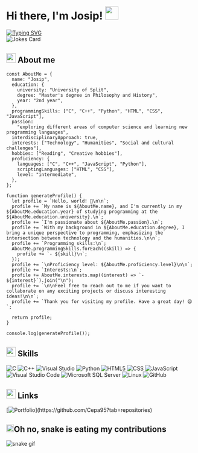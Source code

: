 # Hi there, I'm Josip! <img src="https://media.giphy.com/media/hvRJCLFzcasrR4ia7z/giphy.gif" width="35">

[![Typing SVG](https://readme-typing-svg.demolab.com?font=Hubot+Sans&pause=1000&color=8AC926&width=435&lines=Random+programming+joke;Refresh+for+another+one)](https://git.io/typing-svg)  
<img src="https://readme-jokes.vercel.app/api" alt="Jokes Card" />
## <img src="https://media3.giphy.com/media/XhiNOBobxFSP8YSgXK/giphy.gif?cid=ecf05e47umc1i85iaw7qiysiaga0rww981haxcdznuhoez3j&rid=giphy.gif&ct=s" width ="25"> About me
```
const AboutMe = {
  name: "Josip",
  education: {
    university: "University of Split",
    degree: "Master's degree in Philosophy and History",
    year: "2nd year",
  },
  programmingSkills: ["C", "C++", "Python", "HTML", "CSS", "JavaScript"],
  passion:
    "exploring different areas of computer science and learning new programming languages",
  interdisciplinaryApproach: true,
  interests: ["Technology", "Humanities", "Social and cultural challenges"],
  hobbies: ["Reading", "Creative hobbies"],
  proficiency: {
    languages: ["C", "C++", "JavaScript", "Python"],
    scriptingLanguages: ["HTML", "CSS"],
    level: "intermediate",
  },
};

function generateProfile() {
  let profile = `Hello, world! 👋\n\n`;
  profile += `My name is ${AboutMe.name}, and I'm currently in my ${AboutMe.education.year} of studying programming at the ${AboutMe.education.university}.\n`;
  profile += `I'm passionate about ${AboutMe.passion}.\n`;
  profile += `With my background in ${AboutMe.education.degree}, I bring a unique perspective to programming, emphasizing the intersection between technology and the humanities.\n\n`;
  profile += `Programming skills:\n`;
  AboutMe.programmingSkills.forEach((skill) => {
    profile += `- ${skill}\n`;
  });
  profile += `\nProficiency level: ${AboutMe.proficiency.level}\n\n`;
  profile += `Interests:\n`;
  profile += AboutMe.interests.map((interest) => `- ${interest}`).join("\n");
  profile += `\n\nFeel free to reach out to me if you want to collaborate on any exciting projects or discuss interesting ideas!\n\n`;
  profile += `Thank you for visiting my profile. Have a great day! 😄`;

  return profile;
}

console.log(generateProfile());
```
    

## <img src="https://media2.giphy.com/media/QssGEmpkyEOhBCb7e1/giphy.gif?cid=ecf05e47a0n3gi1bfqntqmob8g9aid1oyj2wr3ds3mg700bl&rid=giphy.gif" width ="25"> Skills
![C](https://img.shields.io/badge/c-%2300599C.svg?style=for-the-badge&logo=c&logoColor=white)
![C++](https://img.shields.io/badge/c++%20-%2300599C.svg?style=for-the-badge&logo=c%2B%2B&logoColor=white)
![Visual Studio](https://img.shields.io/badge/Visual%20Studio-5C2D91.svg?style=for-the-badge&logo=visual-studio&logoColor=white)
![Python](https://img.shields.io/badge/python-3670A0?style=for-the-badge&logo=python&logoColor=ffdd54)
![HTML5](https://img.shields.io/badge/html5-%23E34F26.svg?style=for-the-badge&logo=html5&logoColor=white)
![CSS](https://img.shields.io/badge/CSS%20-%231572B6.svg?style=for-the-badge&logo=css3&logoColor=white)
![JavaScript](https://img.shields.io/badge/JavaScript%20-%23F7DF1E.svg?style=for-the-badge&logo=javascript&logoColor=black)
![Visual Studio Code](https://img.shields.io/badge/Visual%20Studio%20Code-0078d7.svg?style=for-the-badge&logo=visual-studio-code&logoColor=white)
![Microsoft SQL Server](https://img.shields.io/badge/Microsoft%20SQL%20Server-CC2927?style=for-the-badge&logo=microsoft%20sql%20server&logoColor=white)
![Linux](https://img.shields.io/badge/Linux-FCC624?style=for-the-badge&logo=linux&logoColor=black)
![GitHub](https://img.shields.io/badge/github-%23121011.svg?style=for-the-badge&logo=github&logoColor=white)  


## <img src="https://media4.giphy.com/media/v1.Y2lkPTc5MGI3NjExZTQ5NDRlMWQwMjI3NmU5NzA3NDM2YWVhZmEwMjE2NGRkY2NiYmI4YSZjdD1z/AEMgXCqNwfxvbNWVCt/giphy.gif" width ="25"> Links
[![Portfolio](https://img.shields.io/badge/MY%20PORTFOLIO-black?)](https://github.com/Cepa95?tab=repositories)


## <img src="https://media4.giphy.com/media/v1.Y2lkPTc5MGI3NjExN2IyNGZiM2Y1MmMyYjBjODM3YTVmMjJlN2Y1ZWNlNzMwMDUwMzUwZCZjdD1z/TJGEDDEfnFdsOklnZe/giphy.gif" width ="20" height="20" >Oh no, snake is eating my contributions
![snake gif](https://github.com/Cepa95/Cepa95/blob/output/github-contribution-grid-snake.gif)

